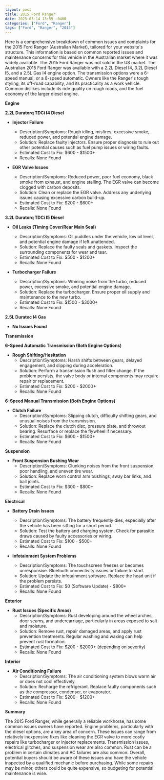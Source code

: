 ```yaml
---
layout: post
title: 2015 Ford Ranger
date: 2025-03-14 13:59 -0400
categories: ["Ford", "Ranger"]
tags: ["Ford", "Ranger", "2015"]
---
```

Here is a comprehensive breakdown of common issues and complaints for the 2015 Ford Ranger (Australian Market), tailored for your website's structure. This information is based on common reported issues and maintenance concerns for this vehicle in the Australian market where it was widely available. The 2015 Ford Ranger was not sold in the US market. The Australian 2015 Ford Ranger was available with a 2.2L Diesel I4, 3.2L Diesel I5, and a 2.5L Gas I4 engine option. The transmission options were a 6-speed manual, or a 6-speed automatic. Owners like the Ranger's tough styling, its off-road capability, and its practicality as a work vehicle. Common dislikes include its ride quality on rough roads, and the fuel economy of the larger diesel engine.

**Engine**

**2.2L Duratorq TDCi I4 Diesel**

*   **Injector Failure**
    *   Description/Symptoms: Rough idling, misfires, excessive smoke, reduced power, and potential engine damage.
    *   Solution: Replace faulty injectors. Ensure proper diagnosis to rule out other potential causes such as fuel pump issues or wiring faults.
    *   Estimated Cost to Fix: $600 - $1500+
    *   Recalls: None Found

*   **EGR Valve Issues**
    *   Description/Symptoms: Reduced power, poor fuel economy, black smoke from exhaust, and engine stalling. The EGR valve can become clogged with carbon deposits.
    *   Solution: Clean or replace the EGR valve. Address any underlying issues causing excessive carbon build-up.
    *   Estimated Cost to Fix: $200 - $600+
    *   Recalls: None Found

**3.2L Duratorq TDCi I5 Diesel**

*   **Oil Leaks (Timing Cover/Rear Main Seal)**
    *   Description/Symptoms: Oil puddles under the vehicle, low oil level, and potential engine damage if left unattended.
    *   Solution: Replace the faulty seals and gaskets. Inspect the surrounding components for wear and tear.
    *   Estimated Cost to Fix: $500 - $1200+
    *   Recalls: None Found

*   **Turbocharger Failure**
    *   Description/Symptoms: Whining noise from the turbo, reduced power, excessive smoke, and potential engine damage.
    *   Solution: Replace the turbocharger. Ensure proper oil supply and maintenance to the new turbo.
    *   Estimated Cost to Fix: $1500 - $3000+
    *   Recalls: None Found

**2.5L Duratec I4 Gas**
*   **No Issues Found**

**Transmission**

**6-Speed Automatic Transmission (Both Engine Options)**

*   **Rough Shifting/Hesitation**
    *   Description/Symptoms: Harsh shifts between gears, delayed engagement, and slipping during acceleration.
    *   Solution: Perform a transmission flush and filter change. If the problem persists, the valve body or internal components may require repair or replacement.
    *   Estimated Cost to Fix: $200 - $2000+
    *   Recalls: None Found

**6-Speed Manual Transmission (Both Engine Options)**
*   **Clutch Failure**
    *   Description/Symptoms: Slipping clutch, difficulty shifting gears, and unusual noises from the transmission.
    *   Solution: Replace the clutch disc, pressure plate, and throwout bearing. Resurface or replace the flywheel if necessary.
    *   Estimated Cost to Fix: $600 - $1500+
    *   Recalls: None Found

**Suspension**

*   **Front Suspension Bushing Wear**
    *   Description/Symptoms: Clunking noises from the front suspension, poor handling, and uneven tire wear.
    *   Solution: Replace worn control arm bushings, sway bar links, and ball joints.
    *   Estimated Cost to Fix: $300 - $800+
    *   Recalls: None Found

**Electrical**

*   **Battery Drain Issues**
    *   Description/Symptoms: The battery frequently dies, especially after the vehicle has been sitting for a short period.
    *   Solution: Test the battery and charging system. Check for parasitic draws caused by faulty accessories or wiring.
    *   Estimated Cost to Fix: $100 - $500+
    *   Recalls: None Found

*   **Infotainment System Problems**
    *   Description/Symptoms: The touchscreen freezes or becomes unresponsive. Bluetooth connectivity issues or failure to start.
    *   Solution: Update the infotainment software. Replace the head unit if the problem persists.
    *   Estimated Cost to Fix: $0 (Software Update) - $800+
    *   Recalls: None Found

**Exterior**

*   **Rust Issues (Specific Areas)**
    *   Description/Symptoms: Rust developing around the wheel arches, door seams, and undercarriage, particularly in areas exposed to salt and moisture.
    *   Solution: Remove rust, repair damaged areas, and apply rust prevention treatments. Regular washing and waxing can help prevent rust formation.
    *   Estimated Cost to Fix: $200 - $2000+ (depending on severity)
    *   Recalls: None Found

**Interior**

*   **Air Conditioning Failure**
    *   Description/Symptoms: The air conditioning system blows warm air or does not cool effectively.
    *   Solution: Recharge the refrigerant. Replace faulty components such as the compressor, condenser, or evaporator.
    *   Estimated Cost to Fix: $200 - $1200+
    *   Recalls: None Found

**Summary**

The 2015 Ford Ranger, while generally a reliable workhorse, has some common issues owners have reported. Engine problems, particularly with the diesel options, are a key area of concern. These issues can range from relatively inexpensive fixes like cleaning the EGR valve to more costly repairs like turbocharger or injector replacements. Transmission issues, electrical glitches, and suspension wear are also common. Rust can be a problem in certain climates and AC failures are also common. Overall, potential buyers should be aware of these issues and have the vehicle inspected by a qualified mechanic before purchasing. While some repairs may be minor, others could be quite expensive, so budgeting for potential maintenance is wise.

